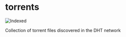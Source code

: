 torrents 
========
![Indexed](https://img.shields.io/badge/indexed-42746-blue)

Collection of torrent files discovered in the DHT network
